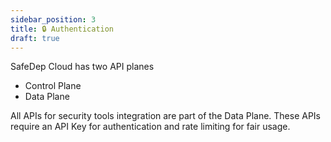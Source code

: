 ```yaml
---
sidebar_position: 3
title: 🔒 Authentication
draft: true
---
```


SafeDep Cloud has two API planes

- Control Plane
- Data Plane

All APIs for security tools integration are part of the Data Plane. These APIs require an API Key for authentication and rate limiting for fair usage.

